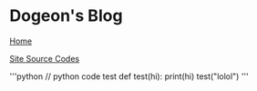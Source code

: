 # Dogeon's Blog

[Home](https://dogeon188.github.io)

[Site Source Codes](https://github.com/Dogeon188/dogeon188.github.io)

'''python
// python code test
def test(hi):
  print(hi)
test("lolol")
'''
